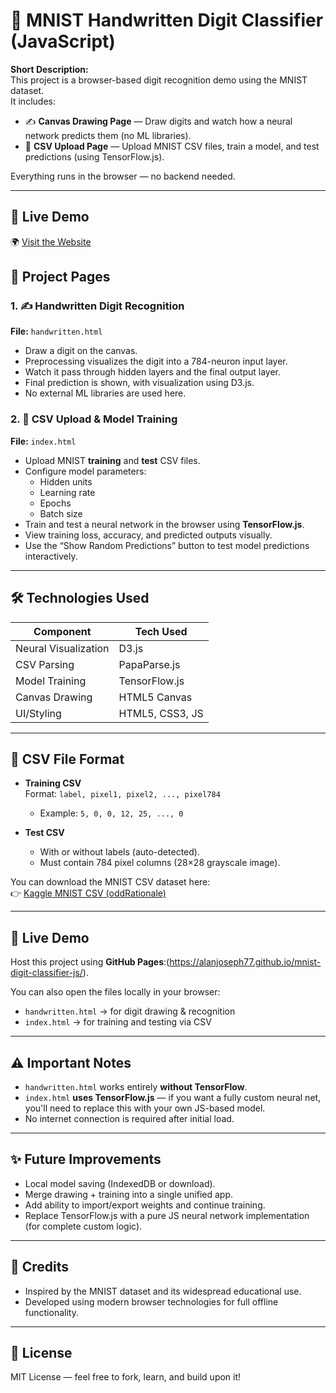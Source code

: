 # 🧠 MNIST Handwritten Digit Classifier (JavaScript)

**Short Description:**  
This project is a browser-based digit recognition demo using the MNIST dataset.  
It includes:

- ✍️ **Canvas Drawing Page** — Draw digits and watch how a neural network predicts them (no ML libraries).  
- 📁 **CSV Upload Page** — Upload MNIST CSV files, train a model, and test predictions (using TensorFlow.js).  

Everything runs in the browser — no backend needed.

---
## 🔗 Live Demo

🌍 [Visit the Website](https://alanjoseph77.github.io/mnist-digit-classifier-js/)
## 📂 Project Pages

### 1. ✍️ **Handwritten Digit Recognition**
**File:** `handwritten.html`

- Draw a digit on the canvas.
- Preprocessing visualizes the digit into a 784-neuron input layer.
- Watch it pass through hidden layers and the final output layer.
- Final prediction is shown, with visualization using D3.js.
- No external ML libraries are used here.

### 2. 📁 **CSV Upload & Model Training**
**File:** `index.html`

- Upload MNIST **training** and **test** CSV files.
- Configure model parameters:
  - Hidden units
  - Learning rate
  - Epochs
  - Batch size
- Train and test a neural network in the browser using **TensorFlow.js**.
- View training loss, accuracy, and predicted outputs visually.
- Use the “Show Random Predictions” button to test model predictions interactively.

---

## 🛠 Technologies Used

| Component              | Tech Used            |
|------------------------|----------------------|
| Neural Visualization   | D3.js                |
| CSV Parsing            | PapaParse.js         |
| Model Training         | TensorFlow.js        |
| Canvas Drawing         | HTML5 Canvas         |
| UI/Styling             | HTML5, CSS3, JS      |

---


## 📁 CSV File Format

- **Training CSV**  
  Format: `label, pixel1, pixel2, ..., pixel784`  
  - Example: `5, 0, 0, 12, 25, ..., 0`

- **Test CSV**  
  - With or without labels (auto-detected).
  - Must contain 784 pixel columns (28×28 grayscale image).

You can download the MNIST CSV dataset here:  
👉 [Kaggle MNIST CSV (oddRationale)](https://www.kaggle.com/datasets/oddrationale/mnist-in-csv)

---

## 🚀 Live Demo

Host this project using **GitHub Pages**:(https://alanjoseph77.github.io/mnist-digit-classifier-js/).

You can also open the files locally in your browser:
- `handwritten.html` → for digit drawing & recognition
- `index.html` → for training and testing via CSV

---

## ⚠️ Important Notes

- `handwritten.html` works entirely **without TensorFlow**.
- `index.html` **uses TensorFlow.js** — if you want a fully custom neural net, you'll need to replace this with your own JS-based model.
- No internet connection is required after initial load.

---

## ✨ Future Improvements

- Local model saving (IndexedDB or download).
- Merge drawing + training into a single unified app.
- Add ability to import/export weights and continue training.
- Replace TensorFlow.js with a pure JS neural network implementation (for complete custom logic).

---

## 🙌 Credits

- Inspired by the MNIST dataset and its widespread educational use.
- Developed using modern browser technologies for full offline functionality.

---

## 📜 License

MIT License — feel free to fork, learn, and build upon it!


